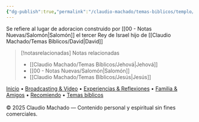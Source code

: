 ```yaml
---
{"dg-publish":true,"permalink":"/claudio-machado/temas-biblicos/templo/","title":"Templo","tags":["Adoración"]}
---
```


Se refiere al lugar de adoracion construido por [[00 - Notas Nuevas/Salomón\|Salomón]] el tercer Rey de Israel hijo de [[Claudio Machado/Temas Bíblicos/David\|David]]


> [!notasrelacionadas] Notas relacionadas
> - [[Claudio Machado/Temas Bíblicos/Jehová\|Jehová]]
> - [[00 - Notas Nuevas/Salomón\|Salomón]]
> - [[Claudio Machado/Temas Bíblicos/Jesús\|Jesús]]

<div class="pie-simple">
  <a href="https://mis-apuntes-psi.vercel.app/">Inicio</a> •
  <a href="https://mis-apuntes-psi.vercel.app/claudio-machado/brodcasting-and-videos/principial-brodcasting-and-video/">Broadcasting & Video</a> •
  <a href="https://mis-apuntes-psi.vercel.app/claudio-machado/experiencias-and-reflexiones/experiencias-and-reflexiones/">Experiencias & Reflexiones</a> •
  <a href="https://mis-apuntes-psi.vercel.app/claudio-machado/familia-and-amigos/familia-and-amigos/">Familia & Amigos</a> •
  <a href="https://mis-apuntes-psi.vercel.app/claudio-machado/recomendaciones/recomiendo/">Recomiendo</a> •
  <a href="https://mis-apuntes-psi.vercel.app/claudio-machado/temas-biblicos/temas-biblicos/">Temas bíblicos</a>
  <br><br>
  <span class="legal">© 2025 Claudio Machado — Contenido personal y espiritual sin fines comerciales.</span>
</div>
